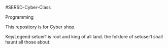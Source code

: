 #SERSD-Cyber-Class

Programming

This repository is for Cyber shop.

Key/Legend
setuer1 is root and king of all land.
the folklore of setuser1 shall haunt all those about.
